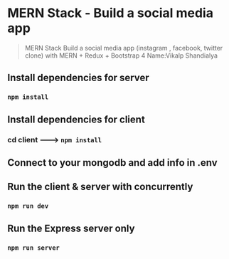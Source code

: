 # MERN Stack - Build a social media app 
> MERN Stack Build  a social media app (instagram , facebook, twitter clone) with MERN  + Redux  + Bootstrap 4
Name:Vikalp Shandialya

## Install dependencies for server 
### `npm install`

## Install dependencies for client
### cd client ---> `npm install`

## Connect to your mongodb and add info in .env

## Run the client & server with concurrently
### `npm run dev`

## Run the Express server only
### `npm run server`

